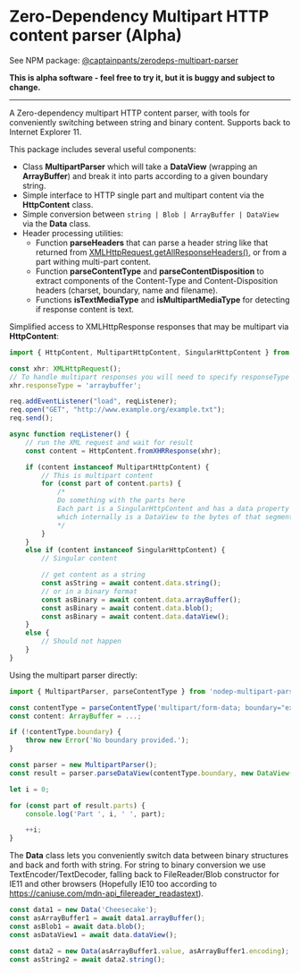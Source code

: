 # Zero-Dependency Multipart HTTP content parser (Alpha)
See NPM package: [@captainpants/zerodeps-multipart-parser](https://www.npmjs.com/package/@captainpants/zerodeps-multipart-parser)

**This is alpha software - feel free to try it, but it is buggy and subject to change.**

----

A Zero-dependency multipart HTTP content parser, with tools for conveniently switching between string and binary content. Supports back to Internet Explorer 11.

This package includes several useful components:
* Class **MultipartParser** which will take a **DataView** (wrapping an **ArrayBuffer**) and break it into parts according to a given boundary string.
* Simple interface to HTTP single part and multipart content via the **HttpContent** class.
* Simple conversion between `string | Blob | ArrayBuffer | DataView` via the **Data** class.
* Header processing utilities:
  * Function **parseHeaders** that can parse a header string like that returned from [XMLHttpRequest.getAllResponseHeaders()](https://developer.mozilla.org/en-US/docs/Web/API/XMLHttpRequest/getAllResponseHeaders), or from a part withing multi-part content.
  * Function **parseContentType** and **parseContentDisposition** to extract components of the Content-Type and Content-Disposition headers (charset, boundary, name and filename).
  * Functions **isTextMediaType** and **isMultipartMediaType** for detecting if response content is text.

Simplified access to XMLHttpResponse responses that may be multipart via **HttpContent**:
```typescript
import { HttpContent, MultipartHttpContent, SingularHttpContent } from '@captainpants/zerodeps-multipart-parser';

const xhr: XMLHttpRequest();
// To handle multipart responses you will need to specify responseType = 'arraybuffer'
xhr.responseType = 'arraybuffer';

req.addEventListener("load", reqListener);
req.open("GET", "http://www.example.org/example.txt");
req.send();

async function reqListener() {
    // run the XML request and wait for result
    const content = HttpContent.fromXHRResponse(xhr);

    if (content instanceof MultipartHttpContent) {
        // This is multipart content
        for (const part of content.parts) {
            /*
            Do something with the parts here
            Each part is a SingularHttpContent and has a data property 
            which internally is a DataView to the bytes of that segment
            */
        }
    }
    else if (content instanceof SingularHttpContent) {
        // Singular content

        // get content as a string
        const asString = await content.data.string(); 
        // or in a binary format
        const asBinary = await content.data.arrayBuffer();
        const asBinary = await content.data.blob();
        const asBinary = await content.data.dataView();
    }
    else {
        // Should not happen
    }
}
```

Using the multipart parser directly:
```typescript
import { MultipartParser, parseContentType } from 'nodep-multipart-parser';

const contentType = parseContentType('multipart/form-data; boundary="example-boundary-1251436436"');
const content: ArrayBuffer = ...;

if (!contentType.boundary) {
    throw new Error('No boundary provided.');
}

const parser = new MultipartParser();
const result = parser.parseDataView(contentType.boundary, new DataView(content));

let i = 0;

for (const part of result.parts) {
    console.log('Part ', i, ' ', part);

    ++i;
}
```

The **Data** class lets you conveniently switch data between binary structures and back and forth with string. For string to binary conversion we use TextEncoder/TextDecoder, falling back to FileReader/Blob constructor for IE11 and other browsers (Hopefully IE10 too according to https://caniuse.com/mdn-api_filereader_readastext).
```typescript
const data1 = new Data('Cheesecake');
const asArrayBuffer1 = await data1.arrayBuffer();
const asBlob1 = await data.blob();
const asDataView1 = await data.dataView();

const data2 = new Data(asArrayBuffer1.value, asArrayBuffer1.encoding);
const asString2 = await data2.string();
```
